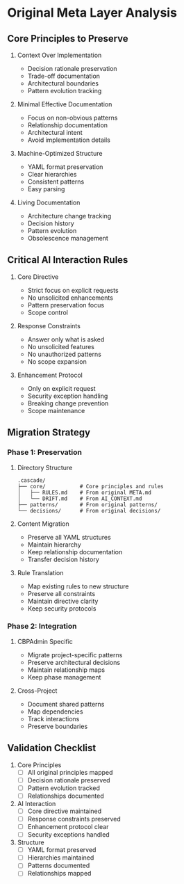 # Original Meta Layer Analysis

## Core Principles to Preserve
1. Context Over Implementation
   - Decision rationale preservation
   - Trade-off documentation
   - Architectural boundaries
   - Pattern evolution tracking

2. Minimal Effective Documentation
   - Focus on non-obvious patterns
   - Relationship documentation
   - Architectural intent
   - Avoid implementation details

3. Machine-Optimized Structure
   - YAML format preservation
   - Clear hierarchies
   - Consistent patterns
   - Easy parsing

4. Living Documentation
   - Architecture change tracking
   - Decision history
   - Pattern evolution
   - Obsolescence management

## Critical AI Interaction Rules
1. Core Directive
   - Strict focus on explicit requests
   - No unsolicited enhancements
   - Pattern preservation focus
   - Scope control

2. Response Constraints
   - Answer only what is asked
   - No unsolicited features
   - No unauthorized patterns
   - No scope expansion

3. Enhancement Protocol
   - Only on explicit request
   - Security exception handling
   - Breaking change prevention
   - Scope maintenance

## Migration Strategy
### Phase 1: Preservation
1. Directory Structure
   ```
   .cascade/
   ├── core/           # Core principles and rules
   │   ├── RULES.md    # From original META.md
   │   └── DRIFT.md    # From AI_CONTEXT.md
   ├── patterns/       # From original patterns/
   └── decisions/      # From original decisions/
   ```

2. Content Migration
   - Preserve all YAML structures
   - Maintain hierarchy
   - Keep relationship documentation
   - Transfer decision history

3. Rule Translation
   - Map existing rules to new structure
   - Preserve all constraints
   - Maintain directive clarity
   - Keep security protocols

### Phase 2: Integration
1. CBPAdmin Specific
   - Migrate project-specific patterns
   - Preserve architectural decisions
   - Maintain relationship maps
   - Keep phase management

2. Cross-Project
   - Document shared patterns
   - Map dependencies
   - Track interactions
   - Preserve boundaries

## Validation Checklist
1. Core Principles
   - [ ] All original principles mapped
   - [ ] Decision rationale preserved
   - [ ] Pattern evolution tracked
   - [ ] Relationships documented

2. AI Interaction
   - [ ] Core directive maintained
   - [ ] Response constraints preserved
   - [ ] Enhancement protocol clear
   - [ ] Security exceptions handled

3. Structure
   - [ ] YAML format preserved
   - [ ] Hierarchies maintained
   - [ ] Patterns documented
   - [ ] Relationships mapped
